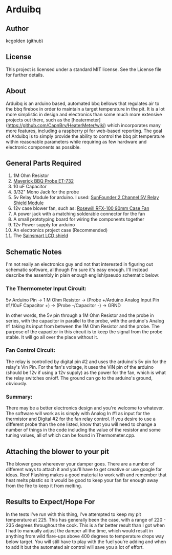Arduibq
=======

Author
------

kcgolden (github)

License
-------

This project is licensed under a standard MIT license. See the License file for further details.

About
-----

Arduibq is an arduino based, automated bbq bellows that regulates air to the bbq firebox in order to maintain a target temperature in the pit. It is a lot more simplistic in design and electronics than some much more extensive projects out there, such as the [heatermeter] (https://github.com/CapnBry/HeaterMeter/wiki) which incorporates many more features, including a raspberry pi for web-based reporting. The goal of Arduibq is to simply provide the ability to control the bbq pit temperature within reasonable parameters while requiring as few hardware and electronic components as possible.

General Parts Required
----------------------

  1. 1M Ohm Resistor
  2. [Maverick BBQ Probe ET-732](http://www.amazon.com/Maverick-ET732-Replacement-Chamber-Probe/dp/B006XLWL7K/ref=sr_1_4?ie=UTF8&qid=1389661984&sr=8-4&keywords=ET-732)
  3. 10 uF Capacitor
  4. 3/32" Mono Jack for the probe
  5. 5v Relay Module for arduino. I used: [SunFounder 2 Channel 5V Relay Shield Module](http://www.amazon.com/gp/product/B00E0NTPP4/ref=oh_details_o01_s00_i01?ie=UTF8&psc=1)
  6. 12v case blower fan, such as: [Rosewill RFX-100 90mm Case Fan](http://www.amazon.com/gp/product/B00552Q7SC/ref=oh_details_o08_s00_i00?ie=UTF8&psc=1)
  7. A power jack with a matching solderable connector for the fan
  8. A small prototyping board for wiring the components together
  9. 12v Power supply for arduino
  10. An electronics project case (Recommended)
  11. The [Sainsmart LCD shield](http://www.amazon.com/SainSmart-Keypad-Arduino-Mega2560-Duemilanove/dp/B006OVYI1G)
  
Schematic Notes
---------------

I'm not really an electronics guy and not that interested in figuring out schematic software, allthough I'm sure it's easy enough. I'll instead describe the assembly in plain enough english/pseudo schematic below:

### The Thermometer Input Circuit:
5v Arduino Pin -> 1 M Ohm Resistor -> (Probe +/Arduino Analog Input Pin #1/10uF Capacitor +) -> (Probe -/Capacitor -) -> GRND

In other words, the 5v pin through a 1M Ohm Resistor and the probe in series, with the capacitor in parallel to the probe, with the arduino's Analog #1 taking its input from between the 1M Ohm Resistor and the probe. The purpose of the capacitor in this circuit is to keep the signal from the probe stable. It will go all over the place without it.

### Fan Control Circuit:

The relay is controlled by digital pin #2 and uses the arduino's 5v pin for the relay's Vin Pin. For the fan's voltage, it uses the VIN pin of the arduino (should be 12v if using a 12v supply) as the power for the fan, which is what the relay switches on/off. The ground can go to the arduino's ground, obviously.

### Summary:

There may be a better electronics design and you're welcome to whatever. The software will work as is simply with Analog In #1 as input for the thermistor and Digital #2 for the fan relay control. If you desire to use a different probe than the one listed, know that you will need to change a number of things in the code including the value of the resistor and some tuning values, all of which can be found in Thermometer.cpp.

Attaching the blower to your pit
--------------------------------

The blower goes whereever your damper goes. There are a number of different ways to attach it and you'll have to get creative or use google for ideas. Roof Flashing makes a good material to work with and remember that heat melts plastic so it would be good to keep your fan far enough away from the fire to keep it from melting.

Results to Expect/Hope For
--------------------------

In the tests I've run with this thing, I've attempted to keep my pit temperature at 225. This has generally been the case, with a range of 220 - 235 degrees throughout the cook. This is a far better result than I got when I had to manually adjust the damper all the time, which would result in anything from wild flare-ups above 400 degrees to temperature drops way below target. You will still have to play with the fuel you're adding and when to add it but the automated air control will save you a lot of effort.
